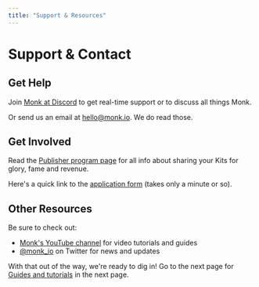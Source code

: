 ```yaml
---
title: "Support & Resources"
---
```


# Support & Contact

## Get Help

Join [Monk at Discord](https://discord.gg/WxDzaKe) to get real-time support or to discuss all things Monk.

Or send us an email at <hello@monk.io>. We do read those.

## Get Involved

Read the [Publisher program page](publishers.md) for all info about sharing your Kits for glory, fame and revenue.

Here's a quick link to the [application form](https://monk-io.typeform.com/to/SCkHZKPE) (takes only a minute or so).

## Other Resources

Be sure to check out:

- [Monk's YouTube channel](https://www.youtube.com/channel/UCtVa9hzta_6huDd7k5D6Cxw) for video tutorials and guides
- [@monk_io](https://twitter.com/monk_io) on Twitter for news and updates

With that out of the way, we're ready to dig in! Go to the next page for [Guides and tutorials](running-templates.md) in the next page.